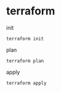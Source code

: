 # terraform

init
```
terraform init
```

plan
```
terraform plan
```

apply
```
terraform apply
```
